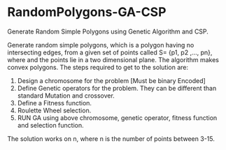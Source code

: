 # RandomPolygons-GA-CSP
Generate Random Simple Polygons using Genetic Algorithm and CSP.

Generate random simple polygons, which is a polygon having no intersecting edges, from a
given set of points called S= {p1, p2 ,..., pn}, where and the points lie in a two dimensional plane. The
algorithm makes convex polygons.
The steps required to get to the solution are:
1. Design a chromosome for the problem [Must be binary Encoded]
2. Define Genetic operators for the problem. They can be different than standard Mutation and
crossover.
3. Define a Fitness function.
4. Roulette Wheel selection.
5. RUN GA using above chromosome, genetic operator, fitness function and selection function.

The solution works on n, where n is the number of points between 3-15.
